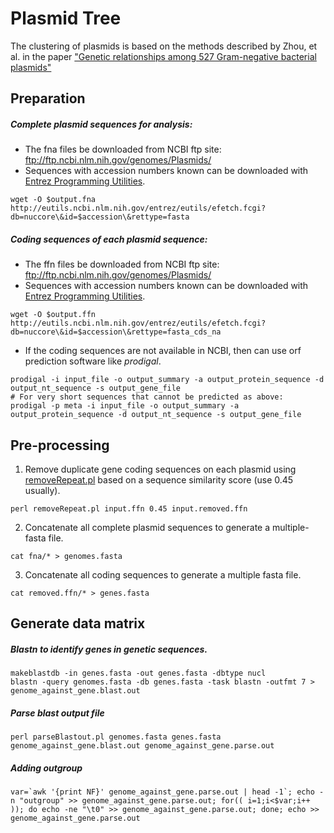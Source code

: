 Plasmid Tree
===

The clustering of plasmids is based on the methods described by Zhou, et al. in the paper 
["Genetic relationships among 527 Gram-negative bacterial plasmids"](http://linkinghub.elsevier.com/retrieve/pii/S0147-619X(12)00062-5)

Preparation
---
##### Complete plasmid sequences for analysis:
* The fna files be downloaded from NCBI ftp site: ftp://ftp.ncbi.nlm.nih.gov/genomes/Plasmids/
* Sequences with accession numbers known can be downloaded with [Entrez Programming Utilities](http://www.ncbi.nlm.nih.gov/books/NBK25499/).
```shell
wget -O $output.fna http://eutils.ncbi.nlm.nih.gov/entrez/eutils/efetch.fcgi?db=nuccore\&id=$accession\&rettype=fasta
```

##### Coding sequences of each plasmid sequence:
* The ffn files be downloaded from NCBI ftp site: ftp://ftp.ncbi.nlm.nih.gov/genomes/Plasmids/
* Sequences with accession numbers known can be downloaded with [Entrez Programming Utilities](http://www.ncbi.nlm.nih.gov/books/NBK25499/).
```shell
wget -O $output.ffn http://eutils.ncbi.nlm.nih.gov/entrez/eutils/efetch.fcgi?db=nuccore\&id=$accession\&rettype=fasta_cds_na
```
* If the coding sequences are not available in NCBI, then can use orf prediction software like _prodigal_.
```shell
prodigal -i input_file -o output_summary -a output_protein_sequence -d output_nt_sequence -s output_gene_file
# For very short sequences that cannot be predicted as above:
prodigal -p meta -i input_file -o output_summary -a output_protein_sequence -d output_nt_sequence -s output_gene_file
```

Pre-processing
---
1. Remove duplicate gene coding sequences on each plasmid using [removeRepeat.pl](https://github.com/xiaeryu/Bacterial-genomics/blob/master/removeRepeat.pl) based on a sequence similarity score (use 0.45 usually).
```shell
perl removeRepeat.pl input.ffn 0.45 input.removed.ffn
```

2. Concatenate all complete plasmid sequences to generate a multiple-fasta file.
```shell
cat fna/* > genomes.fasta
```

3. Concatenate all coding sequences to generate a multiple fasta file.
```shell
cat removed.ffn/* > genes.fasta
```

Generate data matrix
---
##### Blastn to identify genes in genetic sequences.
```shell
makeblastdb -in genes.fasta -out genes.fasta -dbtype nucl
blastn -query genomes.fasta -db genes.fasta -task blastn -outfmt 7 > genome_against_gene.blast.out
```

##### Parse blast output file
```shell
perl parseBlastout.pl genomes.fasta genes.fasta genome_against_gene.blast.out genome_against_gene.parse.out
```

##### Adding outgroup
```shell
var=`awk '{print NF}' genome_against_gene.parse.out | head -1`; echo -n "outgroup" >> genome_against_gene.parse.out; for(( i=1;i<$var;i++ )); do echo -ne "\t0" >> genome_against_gene.parse.out; done; echo >> genome_against_gene.parse.out
```
